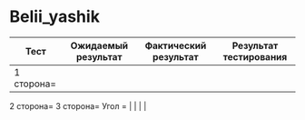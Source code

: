 # Belii_yashik
| Тест | Ожидаемый результат | Фактический результат | Результат тестирования  |
| -- | -- | -- | -- |
| 1 сторона= 
2 сторона=
3 сторона=
Угол =    |  |  |  |

